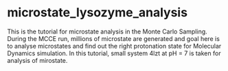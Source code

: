 # microstate_lysozyme_analysis
This is the tutorial for microstate analysis in the Monte Carlo Sampling. During the MCCE run,  millions of microstate are generated and goal here is to analyse  microstates and find out the right protonation state for Molecular Dynamics simulation. In this tutorial, small system 4lzt at pH = 7 is taken for analysis of mirostate. 
